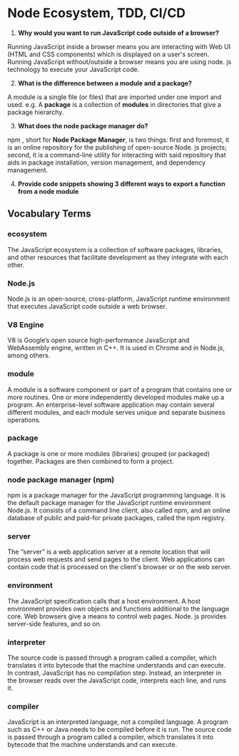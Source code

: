 # Node Ecosystem, TDD, CI/CD

1. **Why would you want to run JavaScript code outside of a browser?**

Running JavaScript inside a browser means you are interacting with Web UI (HTML and CSS components) which is displayed on a user's screen. Running JavaScript without/outside a browser means you are using node. js technology to execute your JavaScript code.

2. **What is the difference between a module and a package?**

A module is a single file (or files) that are imported under one import and used. e.g. A **package** is a collection of **modules** in directories that give a package hierarchy.

3. **What does the node package manager do?**

npm , short for **Node Package Manager**, is two things: first and foremost, it is an online repository for the publishing of open-source Node. js projects; second, it is a command-line utility for interacting with said repository that aids in package installation, version management, and dependency management.

4. **Provide code snippets showing 3 different ways to export a function from a node module**


## Vocabulary Terms
### ecosystem
The JavaScript ecosystem is a collection of software packages, libraries, and other resources that facilitate development as they integrate with each other.
### Node.js
Node.js is an open-source, cross-platform, JavaScript runtime environment that executes JavaScript code outside a web browser.
### V8 Engine
V8 is Google’s open source high-performance JavaScript and WebAssembly engine, written in C++. It is used in Chrome and in Node.js, among others. 
### module
A module is a software component or part of a program that contains one or more routines. One or more independently developed modules make up a program. An enterprise-level software application may contain several different modules, and each module serves unique and separate business operations.
### package
A package is one or more modules (libraries) grouped (or packaged) together. Packages are then combined to form a project.
### node package manager (npm)
npm is a package manager for the JavaScript programming language. It is the default package manager for the JavaScript runtime environment Node.js. It consists of a command line client, also called npm, and an online database of public and paid-for private packages, called the npm registry.
### server
The “server” is a web application server at a remote location that will process web requests and send pages to the client. Web applications can contain code that is processed on the client's browser or on the web server.
### environment
The JavaScript specification calls that a host environment. A host environment provides own objects and functions additional to the language core. Web browsers give a means to control web pages. Node. js provides server-side features, and so on.
### interpreter
The source code is passed through a program called a compiler, which translates it into bytecode that the machine understands and can execute. In contrast, JavaScript has no compilation step. Instead, an interpreter in the browser reads over the JavaScript code, interprets each line, and runs it.
### compiler
JavaScript is an interpreted language, not a compiled language. A program such as C++ or Java needs to be compiled before it is run. The source code is passed through a program called a compiler, which translates it into bytecode that the machine understands and can execute.